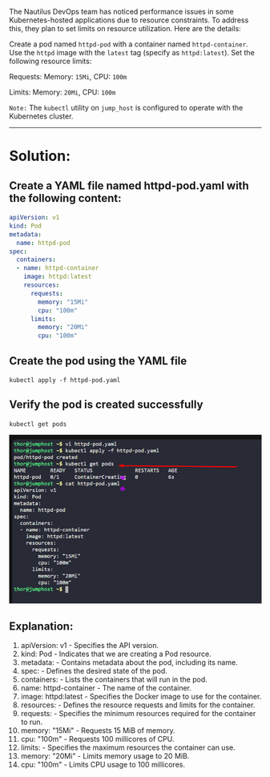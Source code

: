 The Nautilus DevOps team has noticed performance issues in some Kubernetes-hosted applications due to resource constraints. To address this, they plan to set limits on resource utilization. Here are the details:

Create a pod named `httpd-pod` with a container named `httpd-container`. Use the `httpd` image with the `latest` tag (specify as `httpd:latest`). Set the following resource limits:

Requests: Memory: `15Mi`, CPU: `100m`

Limits: Memory: `20Mi`, CPU: `100m`

`Note:` The `kubectl` utility on `jump_host` is configured to operate with the Kubernetes cluster.

---

# Solution:
## Create a YAML file named httpd-pod.yaml with the following content:
```yaml
apiVersion: v1
kind: Pod
metadata:
  name: httpd-pod
spec:
  containers:
  - name: httpd-container
    image: httpd:latest
    resources:
      requests:
        memory: "15Mi"
        cpu: "100m"
      limits:
        memory: "20Mi"
        cpu: "100m"
```
## Create the pod using the YAML file
```
kubectl apply -f httpd-pod.yaml
```
## Verify the pod is created successfully
```
kubectl get pods
```
![alt text](image.png)

## Explanation:
1. apiVersion: v1 - Specifies the API version.
2. kind: Pod - Indicates that we are creating a Pod resource.
3. metadata: - Contains metadata about the pod, including its name.
4. spec: - Defines the desired state of the pod.
5. containers: - Lists the containers that will run in the pod.
6. name: httpd-container - The name of the container.
7. image: httpd:latest - Specifies the Docker image to use for the container.
8. resources: - Defines the resource requests and limits for the container.
9. requests: - Specifies the minimum resources required for the container to run.
10. memory: "15Mi" - Requests 15 MiB of memory.
11. cpu: "100m" - Requests 100 millicores of CPU.
12. limits: - Specifies the maximum resources the container can use.
13. memory: "20Mi" - Limits memory usage to 20 MiB.
14. cpu: "100m" - Limits CPU usage to 100 millicores.
